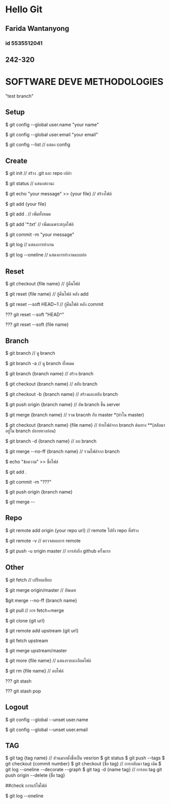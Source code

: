 ﻿# Hello Git

## Farida Wantanyong

### id 5535512041

## 242-320

# SOFTWARE DEVE METHODOLOGIES 


"test branch"

## Setup
$ git config --global user.name "your name"

$ git config --global user.email "your email"

$ git config --list // แสดง config

## Create
$ git init // สร้าง .git และ repo เปล่า

$ git status // แสดงสถานะ

$ git echo "your message" >> {your file} // สร้างไฟล์

$ git add {your file}

$ git add . // เพิ่มทั้งหมด

$ git add '*.txt' // เพิ่มแฉพาะสกุลไฟล์

$ git commit -m "your message"

$ git log // แสดงการทำงาน

$ git log --oneline // แสดงการทำงานแบบย่อ

## Reset
$ git checkout {file name} // กู้คืนไฟล์

$ git reset {file name} // กู้คืนไฟล์ หลัง add

$ git reset --soft HEAD~1 // กู้คืนไฟล์ หลัง commit

??? git reset --soft "HEAD^"

??? git reset --soft {file name}

## Branch
$ git branch // ดู branch

$ git branch -a // ดู branch ทั้งหมด

$ git branch {branch name} // สร้าง branch

$ git checkout {branch name} // สลับ branch

$ git checkout -b {branch name} // สร้างและสลับ branch

$ git push origin {branch name} // อัพ branch ขึ้น server

$ git merge {branch name} // รวม bracnh กับ master *(ทำใน master)

$ git checkout {branch name} {file name} // ย้ายไฟล์จาก branch ต้นทาง **(สลับมาอยู่ใน branch ปลายทางก่อน)

$ git branch -d {branch name} // ลบ branch

$ git merge --no-ff {branch name} // รวมไฟล์จาก branch

$ echo "ข้อความ" >> ชื่อไฟล์

$ git add .

$ git commit -m "???"

$ git push origin {branch name}

$ git merge -- 

## Repo
$ git remote add origin {your repo url} // remote ไปยัง repo ที่สร้าง

$ git remote -v // ตรวจสอบการ remote

$ git push -u origin master // การส่งถึง github ครั้งแรก

## Other
$ git fetch // เปรียบเทียบ

$ git merge origin/master // อัพเดท


$git merge --no-ff {branch name}

$ git pull // การ fetch+merge

$ git clone {git url}

$ git remote add upstream {git url}

$ git fetch upstream

$ git merge upstream/master

$ git more {file name} // แสดงรายละเอียดไฟล์

$ git rm {file name} // ลบไฟล์

??? git stash

??? git stash pop

## Logout
$ git config --global --unset user.name

$ git config --global --unset user.email


## TAG
$ git tag {tag name}  // ส่วนมากตั้งชื่อเป็น vesrion
$ git status
$ git push --tags
$ git checkout {commit number}
$ git checkout {ชื่อ tag}   // การกลับมา tag เดิม
$ git log --oneline --decorate --graph
$ git tag -d {name tag} // การลบ tag
git push origin --delete {ชื่อ tag}

##check การแก้ไขไฟล์

$ git log --oneline

